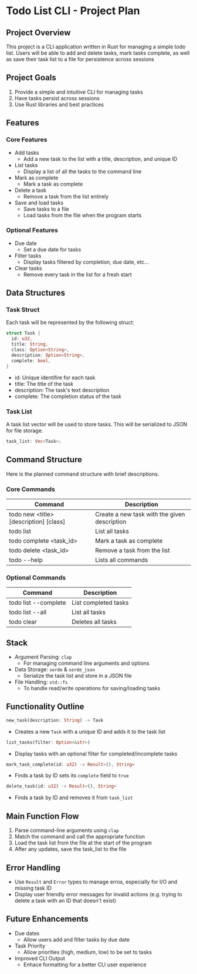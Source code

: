 # Todo List CLI - Project Plan

## Project Overview

This project is a CLI application written in Rust for managing a simple todo list.
Users will be able to add and delete tasks, mark tasks complete, as well as save their task list to a file for persistence across sessions

## Project Goals

1. Provide a simple and intuitive CLI for managing tasks
2. Have tasks persist across sessions
3. Use Rust libraries and best practices

## Features

### Core Features

- Add tasks
  - Add a new task to the list with a title, description, and unique ID
- List tasks
  - Display a list of all the tasks to the command line
- Mark as complete
  - Mark a task as complete
- Delete a task
  - Remove a task from the list entirely
- Save and load tasks
  - Save tasks to a file
  - Load tasks from the file when the program starts

### Optional Features

- Due date
  - Set a due date for tasks
- Filter tasks
  - Display tasks filtered by completion, due date, etc...
- Clear tasks
  - Remove every task in the list for a fresh start

## Data Structures

### Task Struct

Each task will be represented by the following struct:

```Rust
struct Task {
  id: u32,
  title: String,
  class: Option<String>,
  description: Option<String>,
  complete: bool,
}
```

- id: Unique identifire for each task
- title: The title of the task
- description: The task's text description
- complete: The completion status of the task

### Task List

A task list vector will be used to store tasks.
This will be serialized to JSON for file storage.

```Rust
task_list: Vec<Task>;
```

## Command Structure

Here is the planned command structure with brief descriptions.

### Core Commands

| Command | Description |
| ------- | ----------- |
| todo new \<title\> [description] [class] | Create a new task with the given description |
| todo list | List all tasks |
| todo complete <task_id> | Mark a task as complete |
| todo delete <task_id> | Remove a task from the list |
| todo --help | Lists all commands |

### Optional Commands

| Command | Description |
| ------- | ----------- |
| todo list --complete | List completed tasks |
| todo list --all | List all tasks |
| todo clear | Deletes all tasks |

## Stack

- Argument Parsing: `clap`
  - For managing command line arguments and options
- Data Storage: `serde` & `serde_json`
  - Serialize the task list and store in a JSON file
- File Handling: `std::fs`
  - To handle read/write operations for saving/loading tasks

## Functionality Outline

```Rust
new_task(description: String) -> Task
```

- Creates a new `Task` with a unique ID and adds it to the task list

```Rust
list_tasks(filter: Option<&str>)
```

- Display tasks with an optional filter for completed/incomplete tasks

```Rust
mark_task_complete(id: u32) -> Result<(), String>
```

- Finds a task by ID sets its `complete` field to `true`

```Rust
delete_task(id: u32) -> Result<(), String>
```

- Finds a task by ID and removes it from `task_list`

## Main Function Flow

1. Parse command-line arguments using `clap`
2. Match the command and call the appropriate function
3. Load the task list from the file at the start of the program
4. After any updates, save the task_list to the file

## Error Handling

- Use `Result` and `Error` types to manage erros, especially for I/O and missing task ID
- Display user friendly error messages for invalid actions (e.g. trying to delete a task with an ID that doesn't exist)

## Future Enhancements

- Due dates
  - Allow users add and filter tasks by due date
- Task Priority
  - Allow priorities (high, medium, low) to be set to tasks
- Improved CLI Output
  - Enhace formatting for a better CLI user experience
